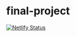 # final-project
[![Netlify Status](https://api.netlify.com/api/v1/badges/b8d951b5-4c16-46d2-b163-a1369a52f6ee/deploy-status)](https://app.netlify.com/sites/distracted-agnesi-124c0a/deploys)
